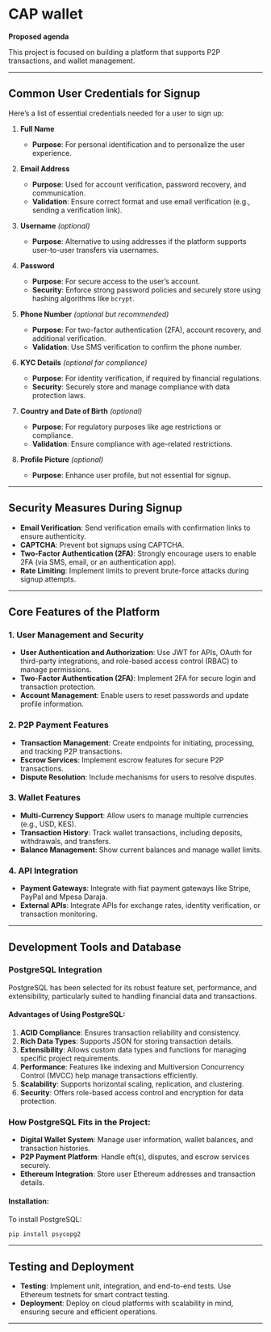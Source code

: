 # **CAP wallet**
**Proposed agenda**

This project is focused on building a platform that supports P2P transactions, and wallet management.

---

## **Common User Credentials for Signup**

Here’s a list of essential credentials needed for a user to sign up:

1. **Full Name**
    - **Purpose**: For personal identification and to personalize the user experience.
   
2. **Email Address**
    - **Purpose**: Used for account verification, password recovery, and communication.
    - **Validation**: Ensure correct format and use email verification (e.g., sending a verification link).
   
3. **Username** *(optional)*
    - **Purpose**: Alternative to using addresses if the platform supports user-to-user transfers via usernames.

4. **Password**
    - **Purpose**: For secure access to the user’s account.
    - **Security**: Enforce strong password policies and securely store using hashing algorithms like `bcrypt`.
   
5. **Phone Number** *(optional but recommended)*
    - **Purpose**: For two-factor authentication (2FA), account recovery, and additional verification.
    - **Validation**: Use SMS verification to confirm the phone number.
   
6. **KYC Details** *(optional for compliance)*
    - **Purpose**: For identity verification, if required by financial regulations.
    - **Security**: Securely store and manage compliance with data protection laws.

7. **Country and Date of Birth** *(optional)*
    - **Purpose**: For regulatory purposes like age restrictions or compliance.
    - **Validation**: Ensure compliance with age-related restrictions.

8. **Profile Picture** *(optional)*
    - **Purpose**: Enhance user profile, but not essential for signup.

---

## **Security Measures During Signup**

- **Email Verification**: Send verification emails with confirmation links to ensure authenticity.
- **CAPTCHA**: Prevent bot signups using CAPTCHA.
- **Two-Factor Authentication (2FA)**: Strongly encourage users to enable 2FA (via SMS, email, or an authentication app).
- **Rate Limiting**: Implement limits to prevent brute-force attacks during signup attempts.

---

## **Core Features of the Platform**

### **1. User Management and Security**

- **User Authentication and Authorization**: Use JWT for APIs, OAuth for third-party integrations, and role-based access control (RBAC) to manage permissions.
- **Two-Factor Authentication (2FA)**: Implement 2FA for secure login and transaction protection.
- **Account Management**: Enable users to reset passwords and update profile information.

### **2. P2P Payment Features**

- **Transaction Management**: Create endpoints for initiating, processing, and tracking P2P transactions.
- **Escrow Services**: Implement escrow features for secure P2P transactions.
- **Dispute Resolution**: Include mechanisms for users to resolve disputes.

### **3. Wallet Features**

- **Multi-Currency Support**: Allow users to manage multiple currencies (e.g., USD, KES).
- **Transaction History**: Track wallet transactions, including deposits, withdrawals, and transfers.
- **Balance Management**: Show current balances and manage wallet limits.

### **4. API Integration**

- **Payment Gateways**: Integrate with fiat payment gateways like Stripe, PayPal and Mpesa Daraja.
- **External APIs**: Integrate APIs for exchange rates, identity verification, or transaction monitoring.

---

## **Development Tools and Database**

### **PostgreSQL Integration**

PostgreSQL has been selected for its robust feature set, performance, and extensibility, particularly suited to handling financial data and transactions.

#### **Advantages of Using PostgreSQL**:

1. **ACID Compliance**: Ensures transaction reliability and consistency.
2. **Rich Data Types**: Supports JSON for storing transaction details.
3. **Extensibility**: Allows custom data types and functions for managing specific project requirements.
4. **Performance**: Features like indexing and Multiversion Concurrency Control (MVCC) help manage transactions efficiently.
5. **Scalability**: Supports horizontal scaling, replication, and clustering.
6. **Security**: Offers role-based access control and encryption for data protection.

### **How PostgreSQL Fits in the Project**:

- **Digital Wallet System**: Manage user information, wallet balances, and transaction histories.
- **P2P Payment Platform**: Handle eft(s), disputes, and escrow services securely.
- **Ethereum Integration**: Store user Ethereum addresses and transaction details.

#### **Installation**:

To install PostgreSQL:

```bash
pip install psycopg2
```

---

## **Testing and Deployment**

- **Testing**: Implement unit, integration, and end-to-end tests. Use Ethereum testnets for smart contract testing.
- **Deployment**: Deploy on cloud platforms with scalability in mind, ensuring secure and efficient operations.

---
